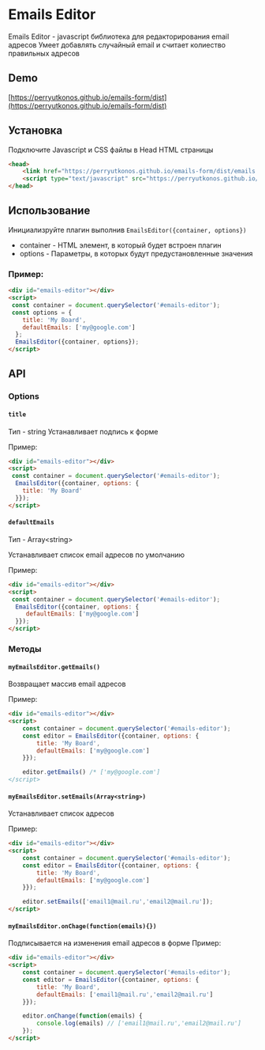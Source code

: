 # Emails Editor

Emails Editor - javascript библиотека для редакторирования email адресов
Умеет добавлять случайный email и считает колиество правильных адресов 

## Demo

[https://perryutkonos.github.io/emails-form/dist](https://perryutkonos.github.io/emails-form/dist)

## Установка

Подключите Javascript и CSS файлы в Head HTML страницы

```html
<head>
    <link href="https://perryutkonos.github.io/emails-form/dist/emails.miro.css" rel="stylesheet">
    <script type="text/javascript" src="https://perryutkonos.github.io/emails-form/dist/emails.miro.jss"></script>    
</head>
```
## Использование

Инициализруйте плагин выполнив `EmailsEditor({container, options}) `

 - container - HTML элемент, в который будет встроен плагин
 - options - Параметры, в которых будут предустановленные значения
 
### Пример:

```html
<div id="emails-editor"></div>
<script>
 const container = document.querySelector('#emails-editor');
 const options = {
    title: 'My Board',
    defaultEmails: ['my@google.com']
  };
  EmailsEditor({container, options});
</script>
```

## API

### Options

#### `title`
Тип - string
Устанавливает подпись к форме

Пример:
```html
<div id="emails-editor"></div>
<script>
 const container = document.querySelector('#emails-editor');
  EmailsEditor({container, options: {
    title: 'My Board'
  }});
</script>
```

#### `defaultEmails`
Тип - Array\<string>

Устанавливает список email адресов по умолчанию

Пример:
```html
<div id="emails-editor"></div>
<script>
 const container = document.querySelector('#emails-editor');
  EmailsEditor({container, options: {
     defaultEmails: ['my@google.com']
  }});
</script>
```

### Методы

#### `myEmailsEditor.getEmails()`

Возвращает маccив email адресов

Пример:
```html
<div id="emails-editor"></div>
<script>
    const container = document.querySelector('#emails-editor');
    const editor = EmailsEditor({container, options: {
        title: 'My Board',
        defaultEmails: ['my@google.com']
    }});

    editor.getEmails() /* ['my@google.com']
</script>
```

#### `myEmailsEditor.setEmails(Array<string>)`

Устанавливает список адресов

Пример:
```html
<div id="emails-editor"></div>
<script>
    const container = document.querySelector('#emails-editor');
    const editor = EmailsEditor({container, options: {
        title: 'My Board',
        defaultEmails: ['my@google.com']
    }});

    editor.setEmails(['email1@mail.ru','email2@mail.ru']);
</script>
```

#### `myEmailsEditor.onChage(function(emails){})`

Подписывается на изменения email адресов в форме
Пример:
```html
<div id="emails-editor"></div>
<script>
    const container = document.querySelector('#emails-editor');
    const editor = EmailsEditor({container, options: {
        title: 'My Board',
        defaultEmails: ['email1@mail.ru','email2@mail.ru']
    }});

    editor.onChange(function(emails) {
        console.log(emails) // ['email1@mail.ru','email2@mail.ru']
    });
</script>
```






